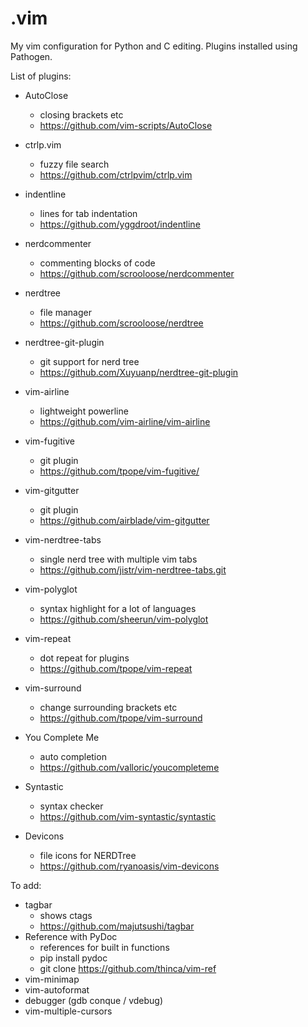 # .vim
My vim configuration for Python and C editing.
Plugins installed using Pathogen.

List of plugins:

- AutoClose
  - closing brackets etc
  - https://github.com/vim-scripts/AutoClose

- ctrlp.vim
  - fuzzy file search
  - https://github.com/ctrlpvim/ctrlp.vim 

- indentline
  - lines for tab indentation
  - https://github.com/yggdroot/indentline

- nerdcommenter
  - commenting blocks of code
  - https://github.com/scrooloose/nerdcommenter 

- nerdtree
  - file manager
  - https://github.com/scrooloose/nerdtree

- nerdtree-git-plugin
  - git support for nerd tree
  - https://github.com/Xuyuanp/nerdtree-git-plugin

- vim-airline
  - lightweight powerline
  - https://github.com/vim-airline/vim-airline

- vim-fugitive
  - git plugin
  - https://github.com/tpope/vim-fugitive/

- vim-gitgutter
  - git plugin
  - https://github.com/airblade/vim-gitgutter

- vim-nerdtree-tabs
  - single nerd tree with multiple vim tabs
  - https://github.com/jistr/vim-nerdtree-tabs.git

- vim-polyglot
  - syntax highlight for a lot of languages
  - https://github.com/sheerun/vim-polyglot

- vim-repeat
  - dot repeat for plugins
  - https://github.com/tpope/vim-repeat

- vim-surround
  - change surrounding brackets etc
  - https://github.com/tpope/vim-surround

- You Complete Me
  - auto completion
  - https://github.com/valloric/youcompleteme

- Syntastic         
  - syntax checker
  - https://github.com/vim-syntastic/syntastic

- Devicons
  - file icons for NERDTree
  - https://github.com/ryanoasis/vim-devicons


To add:
- tagbar            
  - shows ctags
  - https://github.com/majutsushi/tagbar
- Reference with PyDoc
  - references for built in functions
  - pip install pydoc
  - git clone https://github.com/thinca/vim-ref
- vim-minimap
- vim-autoformat
- debugger (gdb conque / vdebug)
- vim-multiple-cursors

